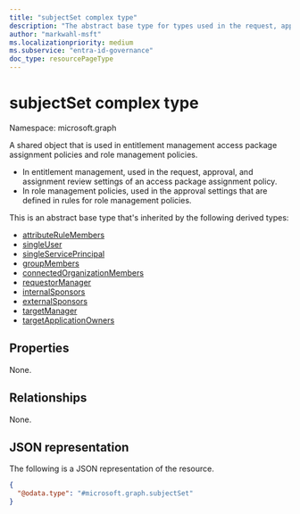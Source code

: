 ```yaml
---
title: "subjectSet complex type"
description: "The abstract base type for types used in the request, approval, and assignment review settings of an access package assignment policy."
author: "markwahl-msft"
ms.localizationpriority: medium
ms.subservice: "entra-id-governance"
doc_type: resourcePageType
---
```

# subjectSet complex type

Namespace: microsoft.graph

A shared object that is used in entitlement management access package assignment policies and role management policies.

+ In entitlement management, used in the request, approval, and assignment review settings of an access package assignment policy.
+ In role management policies, used in the approval settings that are defined in rules for role management policies.

This is an abstract base type that's inherited by the following derived types:
+ [attributeRuleMembers](attributeRuleMembers.md)
+ [singleUser](singleuser.md)
+ [singleServicePrincipal](singleserviceprincipal.md)
+ [groupMembers](groupmembers.md)
+ [connectedOrganizationMembers](connectedorganizationmembers.md)
+ [requestorManager](requestormanager.md)
+ [internalSponsors](internalsponsors.md)
+ [externalSponsors](externalsponsors.md)
+ [targetManager](targetmanager.md)
+ [targetApplicationOwners](targetapplicationowners.md)


## Properties

None.
## Relationships
None.
## JSON representation
The following is a JSON representation of the resource.
<!-- {
  "blockType": "resource",
  "@odata.type": "microsoft.graph.subjectSet"
}
-->
``` json
{
  "@odata.type": "#microsoft.graph.subjectSet"
}
```


